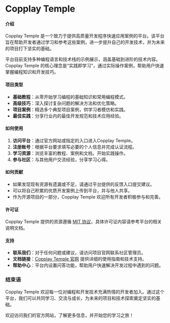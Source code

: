 # Copplay Temple

#### 介绍
Copplay Temple 是一个致力于提供高质量开发程序快速应用案例的平台。该平台旨在帮助开发者通过学习和参考这些案例，进一步提升自己的开发技术，并为未来的项目打下坚实的基础。

平台目前支持多种编程语言和技术栈的示例展示，涵盖基础到进阶的技术内容。Copplay Temple 的核心理念是“实践即学习”，通过实际操作案例，帮助用户快速掌握编程知识和开发技巧。

#### 项目类型
- **基础教程**：从零开始学习编程的基础知识和常用编程模式。
- **高级技巧**：深入探讨复杂问题的解决方法和优化策略。
- **项目案例**：精选多个典型项目案例，供学习者模仿和实践。
- **最佳实践**：分享行业内的最佳开发规范和技术应用经验。

#### 如何使用
1. **访问平台**：通过官方网站或指定的入口进入Copplay Temple。
2. **注册账号**：根据平台要求填写必要的个人信息并完成认证流程。
3. **学习资源**：浏览丰富的教程、案例和文档，开始实践操作。
4. **参与社区**：与其他用户交流经验，分享学习心得。

#### 如何贡献
- 如果发现现有资源有遗漏或不足，请通过平台提供的反馈入口提交建议。
- 可以将自己积累的优质开发案例上传到平台，并与他人共享。
- 作为开源项目的一部分，Copplay Temple 欢迎所有开发者积极参与和完善。

#### 许可证
Copplay Temple 提供的资源遵循 [MIT 协议](https://opensource.org/licenses/MIT)，具体许可证内容请参考平台的相关说明文档。

#### 支持
- **联系我们**：对于任何问题或建议，请访问项目官网联系社区管理员。
- **文档链接**：[Copplay Temple 官网](https://copplay-temple.com) 提供详细的使用指南和技术支持。
- **帮助中心**：平台内设置问答功能，帮助用户快速解决开发过程中遇到的问题。

### 结束语

Copplay Temple 欢迎每一位对编程和开发技术充满热情的开发者加入。通过这个平台，我们可以共同学习、交流与成长，为未来的项目和技术探索奠定坚实的基础。

欢迎访问我们的官方网站，了解更多信息，并开始您的学习之旅！
